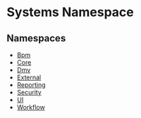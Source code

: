 ﻿---
uid: Systems
---
# Systems Namespace
## Namespaces
- [Bpm](Systems.Bpm.md)  
- [Core](Systems.Core.md)  
- [Dmv](Systems.Dmv.md)  
- [External](Systems.External.md)  
- [Reporting](Systems.Reporting.md)  
- [Security](Systems.Security.md)  
- [UI](Systems.UI.md)  
- [Workflow](Systems.Workflow.md)  

